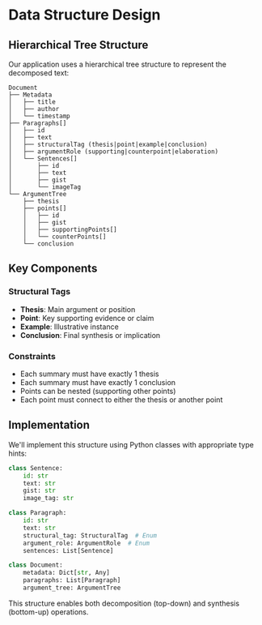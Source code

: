 # Data Structure Design

## Hierarchical Tree Structure

Our application uses a hierarchical tree structure to represent the decomposed text:

```
Document
├── Metadata
│   ├── title
│   ├── author
│   └── timestamp
├── Paragraphs[]
│   ├── id
│   ├── text
│   ├── structuralTag (thesis|point|example|conclusion)
│   ├── argumentRole (supporting|counterpoint|elaboration)
│   └── Sentences[]
│       ├── id
│       ├── text
│       ├── gist
│       └── imageTag
└── ArgumentTree
    ├── thesis
    ├── points[]
    │   ├── id
    │   ├── gist
    │   ├── supportingPoints[]
    │   └── counterPoints[]
    └── conclusion
```

## Key Components

### Structural Tags
- **Thesis**: Main argument or position
- **Point**: Key supporting evidence or claim
- **Example**: Illustrative instance
- **Conclusion**: Final synthesis or implication

### Constraints
- Each summary must have exactly 1 thesis
- Each summary must have exactly 1 conclusion
- Points can be nested (supporting other points)
- Each point must connect to either the thesis or another point

## Implementation

We'll implement this structure using Python classes with appropriate type hints:

```python
class Sentence:
    id: str
    text: str
    gist: str
    image_tag: str

class Paragraph:
    id: str
    text: str
    structural_tag: StructuralTag  # Enum
    argument_role: ArgumentRole  # Enum
    sentences: List[Sentence]

class Document:
    metadata: Dict[str, Any]
    paragraphs: List[Paragraph]
    argument_tree: ArgumentTree
```

This structure enables both decomposition (top-down) and synthesis (bottom-up) operations.